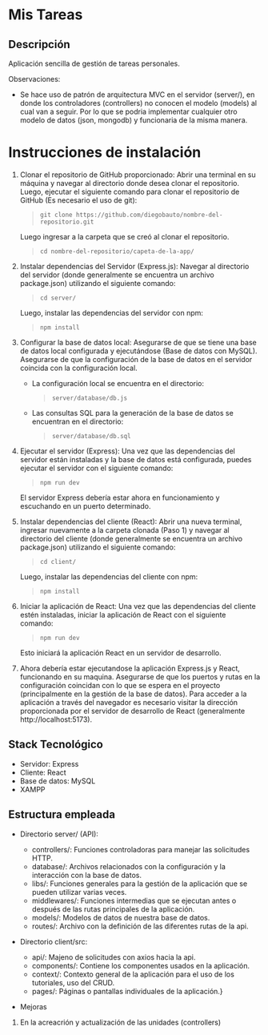 # Mis Tareas

## Descripción
Aplicación sencilla de gestión de tareas personales.

Observaciones:
- Se hace uso de patrón de arquitectura MVC en el servidor (server/), en donde los controladores (controllers) no conocen el modelo (models) al cual van a seguir. Por lo que se podria implementar cualquier otro modelo de datos (json, mongodb) y funcionaria de la misma manera.


# Instrucciones de instalación
1. Clonar el repositorio de GitHub proporcionado:
    Abrir una terminal en su máquina y navegar al directorio donde desea clonar el repositorio. Luego, ejecutar el siguiente comando para clonar el repositorio de GitHub (Es necesario el uso de git):
    > ```git clone https://github.com/diegobauto/nombre-del-repositorio.git```

    Luego ingresar a la carpeta que se creó al clonar el repositorio.
    > ```cd nombre-del-repositorio/capeta-de-la-app/```

2. Instalar dependencias del Servidor (Express.js):
    Navegar al directorio del servidor (donde generalmente se encuentra un archivo package.json) utilizando el siguiente comando:
    > ```cd server/```

    Luego, instalar las dependencias del servidor con npm:
    > ```npm install```

3. Configurar la base de datos local:
    Asegurarse de que se tiene una base de datos local configurada y ejecutándose (Base de datos con MySQL). 
    Asegurarse de que la configuración de la base de datos en el servidor coincida con la configuración local.

    - La configuración local se encuentra en el directorio: 
        > ```server/database/db.js```

    - Las consultas SQL para la generación de la base de datos se encuentran en el directorio:
        > ```server/database/db.sql```

4. Ejecutar el servidor (Express):
    Una vez que las dependencias del servidor están instaladas y la base de datos está configurada, puedes ejecutar el servidor con el siguiente comando:
    > ```npm run dev```

    El servidor Express debería estar ahora en funcionamiento y escuchando en un puerto determinado.

5. Instalar dependencias del cliente (React):
    Abrir una nueva terminal, ingresar nuevamente a la carpeta clonada (Paso 1) y navegar al directorio del cliente (donde generalmente se encuentra un archivo package.json) utilizando el siguiente comando:
    > ```cd client/```

    Luego, instalar las dependencias del cliente con npm:
    > ```npm install```

6. Iniciar la aplicación de React:
    Una vez que las dependencias del cliente estén instaladas, iniciar la aplicación de React con el siguiente comando:
    > ```npm run dev```
    
    Esto iniciará la aplicación React en un servidor de desarrollo.

7. Ahora debería estar ejecutandose la aplicación Express.js y React, funcionando en su maquina. Asegurarse de que los puertos y rutas en la configuración coincidan con lo que se espera en el proyecto (principalmente en la gestión de la base de datos). 
Para acceder a la aplicación a través del navegador es necesario visitar la dirección proporcionada por el servidor de desarrollo de React (generalmente http://localhost:5173).


## Stack Tecnológico
- Servidor: Express
- Cliente: React
- Base de datos: MySQL
- XAMPP


## Estructura empleada
- Directorio server/ (API):
    - controllers/: Funciones controladoras para manejar las solicitudes HTTP.
    - database/: Archivos relacionados con la configuración y la interacción con la base de datos.
    - libs/: Funciones generales para la gestión de la aplicación que se pueden utilizar varias veces.
    - middlewares/: Funciones intermedias que se ejecutan antes o después de las rutas principales de la aplicación.
    - models/: Modelos de datos de nuestra base de datos.
    - routes/: Archivo con la definición de las diferentes rutas de la api.
- Directorio client/src:
    - api/: Majeno de solicitudes con axios hacia la api.
    - components/: Contiene los componentes usados en la aplicación.
    - context/: Contexto general de la aplicación para el uso de los tutoriales, uso del CRUD.
    - pages/: Páginas o pantallas individuales de la aplicación.}
    
- Mejoras
1. En la acreacrión y actualización de las unidades (controllers)